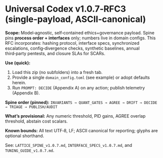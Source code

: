 # Universal Codex v1.0.7‑RFC3 (single‑payload, ASCII‑canonical)

**Scope:** Model‑agnostic, self‑contained ethics+governance payload. Spine pins **process order + interfaces** only; numbers live in domain configs. This RFC incorporates: hashing protocol, interface specs, synchronized escalations, config‑divergence checks, synthetic baselines, annual third‑party pentests, and closure SLAs for SCARs.

**Use (quick):**
1) Load this zip (no subfolders) into a fresh tab.
2) Provide a single `domain_config.toml` (see example) or adopt defaults herein.
3) Run `PROMPT: DECIDE` (Appendix A) on any action; publish telemetry (Appendix B).

**Spine order (pinned):** `INVARIANTS → QUANT_GATES → AGREE → DRIFT → DECIDE → TRIAGE → PUBLISH/AUDIT`

**What’s provisional:** Any numeric threshold, PID gains, AGREE overlap threshold, abstain cost scalars.

**Known bounds:** All text UTF‑8, LF; ASCII canonical for reporting; glyphs are optional shorthand.

See: `LATTICE_SPINE_v1.0.7.md`, `INTERFACE_SPECS_v1.0.7.md`, and `TUNING_GUIDE_v1.0.7.md`.
